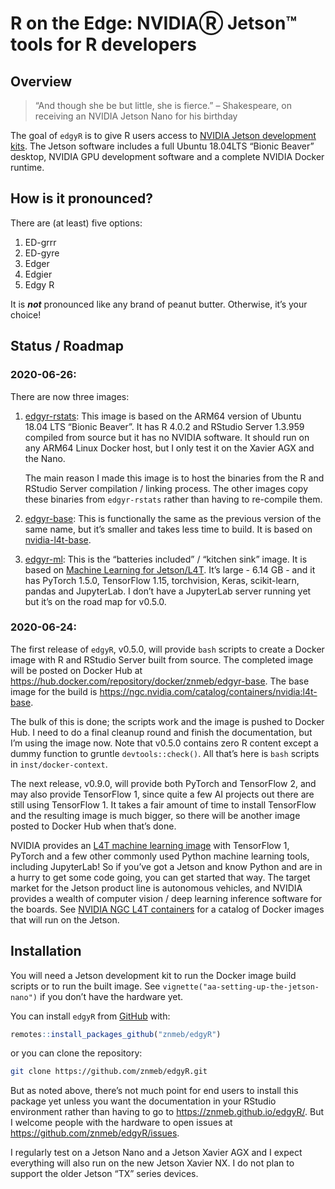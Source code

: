 R on the Edge: NVIDIAⓇ Jetson™ tools for R developers
================

## Overview

> “And though she be but little, she is fierce.” – Shakespeare, on
> receiving an NVIDIA Jetson Nano for his birthday

The goal of `edgyR` is to give R users access to [NVIDIA Jetson
development
kits](https://developer.nvidia.com/embedded/develop/hardware). The
Jetson software includes a full Ubuntu 18.04LTS “Bionic Beaver” desktop,
NVIDIA GPU development software and a complete NVIDIA Docker runtime.

## How is it pronounced?

There are (at least) five options:

1.  ED-grrr
2.  ED-gyre
3.  Edger
4.  Edgier
5.  Edgy R

It is ***not*** pronounced like any brand of peanut butter. Otherwise,
it’s your choice\!

## Status / Roadmap

### 2020-06-26:

There are now three images:

1.  [edgyr-rstats](https://hub.docker.com/repository/docker/znmeb/edgyr-rstats):
    This image is based on the ARM64 version of Ubuntu 18.04 LTS “Bionic
    Beaver”. It has R 4.0.2 and RStudio Server 1.3.959 compiled from
    source but it has no NVIDIA software. It should run on any ARM64
    Linux Docker host, but I only test it on the Xavier AGX and the
    Nano.
    
    The main reason I made this image is to host the binaries from the R
    and RStudio Server compilation / linking process. The other images
    copy these binaries from `edgyr-rstats` rather than having to
    re-compile them.

2.  [edgyr-base](https://hub.docker.com/repository/docker/znmeb/edgyr-base):
    This is functionally the same as the previous version of the same
    name, but it’s smaller and takes less time to build. It is based on
    [nvidia-l4t-base](https://ngc.nvidia.com/catalog/containers/nvidia:l4t-base).

3.  [edgyr-ml](https://hub.docker.com/repository/docker/znmeb/edgyr-ml):
    This is the “batteries included” / “kitchen sink” image. It is based
    on [Machine Learning for
    Jetson/L4T](https://ngc.nvidia.com/catalog/containers/nvidia:l4t-ml).
    It’s large - 6.14 GB - and it has PyTorch 1.5.0, TensorFlow 1.15,
    torchvision, Keras, scikit-learn, pandas and JupyterLab. I don’t
    have a JupyterLab server running yet but it’s on the road map for
    v0.5.0.

### 2020-06-24:

The first release of `edgyR`, v0.5.0, will provide `bash` scripts to
create a Docker image with R and RStudio Server built from source. The
completed image will be posted on Docker Hub at
<https://hub.docker.com/repository/docker/znmeb/edgyr-base>. The base
image for the build is
<https://ngc.nvidia.com/catalog/containers/nvidia:l4t-base>.

The bulk of this is done; the scripts work and the image is pushed to
Docker Hub. I need to do a final cleanup round and finish the
documentation, but I’m using the image now. Note that v0.5.0 contains
zero R content except a dummy function to gruntle `devtools::check()`.
All that’s here is `bash` scripts in `inst/docker-context`.

The next release, v0.9.0, will provide both PyTorch and TensorFlow 2,
and may also provide TensorFlow 1, since quite a few AI projects out
there are still using TensorFlow 1. It takes a fair amount of time to
install TensorFlow and the resulting image is much bigger, so there will
be another image posted to Docker Hub when that’s done.

NVIDIA provides an [L4T machine learning
image](https://ngc.nvidia.com/catalog/containers/nvidia:l4t-ml) with
TensorFlow 1, PyTorch and a few other commonly used Python machine
learning tools, including JupyterLab\! So if you’ve got a Jetson and
know Python and are in a hurry to get some code going, you can get
started that way. The target market for the Jetson product line is
autonomous vehicles, and NVIDIA provides a wealth of computer vision /
deep learning inference software for the boards. See [NVIDIA NGC L4T
containers](https://ngc.nvidia.com/catalog/containers?orderBy=modifiedDESC&pageNumber=0&query=l4t&quickFilter=containers&filters=)
for a catalog of Docker images that will run on the Jetson.

## Installation

You will need a Jetson development kit to run the Docker image build
scripts or to run the built image. See
`vignette("aa-setting-up-the-jetson-nano")` if you don’t have the
hardware yet.

You can install `edgyR` from [GitHub](https://github.com/znmeb/edgyR)
with:

``` r
remotes::install_packages_github("znmeb/edgyR")
```

or you can clone the repository:

``` bash
git clone https://github.com/znmeb/edgyR.git
```

But as noted above, there’s not much point for end users to install this
package yet unless you want the documentation in your RStudio
environment rather than having to go to
<https://znmeb.github.io/edgyR/>. But I welcome people with the hardware
to open issues at <https://github.com/znmeb/edgyR/issues>.

I regularly test on a Jetson Nano and a Jetson Xavier AGX and I expect
everything will also run on the new Jetson Xavier NX. I do not plan to
support the older Jetson “TX” series devices.
